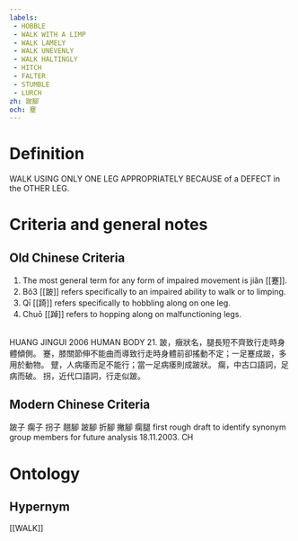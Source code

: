 ```yaml
---
labels: 
 - HOBBLE
 - WALK WITH A LIMP
 - WALK LAMELY
 - WALK UNEVENLY
 - WALK HALTINGLY
 - HITCH
 - FALTER
 - STUMBLE
 - LURCH
zh: 跛腳
och: 蹇
---
```


# Definition
WALK USING ONLY ONE LEG APPROPRIATELY BECAUSE of a DEFECT in the OTHER LEG.
# Criteria and general notes
## Old Chinese Criteria
1. The most general term for any form of impaired movement is jiǎn [[蹇]].
2. Bǒ3 [[跛]] refers specifically to an impaired ability to walk or to limping.
3. Qī [[踦]] refers specifically to hobbling along on one leg.
4. Chuō [[踔]] refers to hopping along on malfunctioning legs.
## 
HUANG JINGUI 2006
HUMAN BODY 21.
跛，癥狀名，腿長短不齊致行走時身體傾側。
蹇，膝關節伸不能曲而導致行走時身體前卻搖動不定；一足蹇成跛，多用於動物。
躄，人病痿而足不能行；當一足病痿則成跛狀。
瘸，中古口語詞，足病而破。
拐，近代口語詞，行走似跛。
## Modern Chinese Criteria
跛子
瘸子
拐子
翹腳
跛腳
折腳
撇腳
瘸腿
first rough draft to identify synonym group members for future analysis 18.11.2003. CH
# Ontology

## Hypernym
[[WALK]]